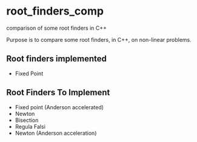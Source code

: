 # root_finders_comp
comparison of some root finders in C++

Purpose is to compare some root finders, in C++, on non-linear problems.

## Root finders implemented
 - Fixed Point

## Root Finders To Implement
 - Fixed point (Anderson accelerated)
 - Newton
 - Bisection
 - Regula Falsi
 - Newton (Anderson acceleration)
